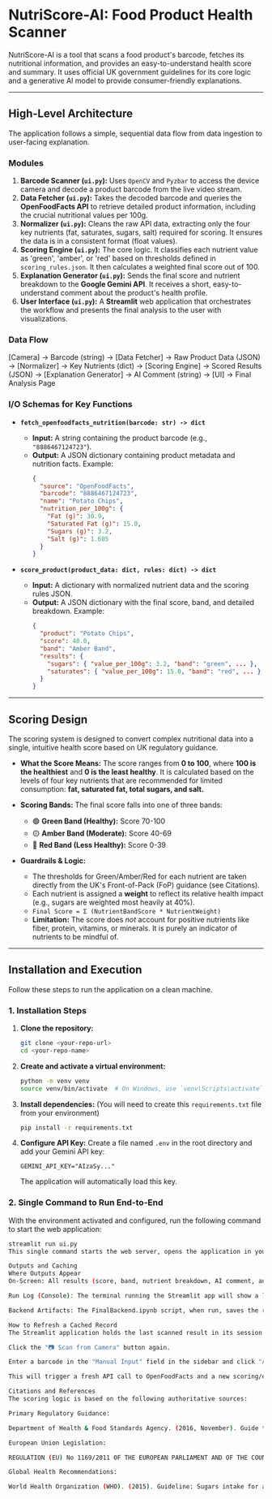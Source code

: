 # NutriScore-AI: Food Product Health Scanner

NutriScore-AI is a tool that scans a food product's barcode, fetches its nutritional information, and provides an easy-to-understand health score and summary. It uses official UK government guidelines for its core logic and a generative AI model to provide consumer-friendly explanations.

---

## High-Level Architecture

The application follows a simple, sequential data flow from data ingestion to user-facing explanation.

### Modules

1.  **Barcode Scanner (`ui.py`):** Uses `OpenCV` and `Pyzbar` to access the device camera and decode a product barcode from the live video stream.
2.  **Data Fetcher (`ui.py`):** Takes the decoded barcode and queries the **OpenFoodFacts API** to retrieve detailed product information, including the crucial nutritional values per 100g.
3.  **Normalizer (`ui.py`):** Cleans the raw API data, extracting only the four key nutrients (fat, saturates, sugars, salt) required for scoring. It ensures the data is in a consistent format (float values).
4.  **Scoring Engine (`ui.py`):** The core logic. It classifies each nutrient value as 'green', 'amber', or 'red' based on thresholds defined in `scoring_rules.json`. It then calculates a weighted final score out of 100.
5.  **Explanation Generator (`ui.py`):** Sends the final score and nutrient breakdown to the **Google Gemini API**. It receives a short, easy-to-understand comment about the product's health profile.
6.  **User Interface (`ui.py`):** A **Streamlit** web application that orchestrates the workflow and presents the final analysis to the user with visualizations.

### Data Flow

[Camera] -> Barcode (string) -> [Data Fetcher] -> Raw Product Data (JSON) -> [Normalizer] -> Key Nutrients (dict) -> [Scoring Engine] -> Scored Results (JSON) -> [Explanation Generator] -> AI Comment (string) -> [UI] -> Final Analysis Page

### I/O Schemas for Key Functions

* **`fetch_openfoodfacts_nutrition(barcode: str) -> dict`**
    * **Input:** A string containing the product barcode (e.g., `"8886467124723"`).
    * **Output:** A JSON dictionary containing product metadata and nutrition facts. Example:
        ```json
        {
          "source": "OpenFoodFacts",
          "barcode": "8886467124723",
          "name": "Potato Chips",
          "nutrition_per_100g": {
            "Fat (g)": 30.9,
            "Saturated Fat (g)": 15.0,
            "Sugars (g)": 3.2,
            "Salt (g)": 1.605
          }
        }
        ```

* **`score_product(product_data: dict, rules: dict) -> dict`**
    * **Input:** A dictionary with normalized nutrient data and the scoring rules JSON.
    * **Output:** A JSON dictionary with the final score, band, and detailed breakdown. Example:
        ```json
        {
          "product": "Potato Chips",
          "score": 40.0,
          "band": "Amber Band",
          "results": {
            "sugars": { "value_per_100g": 3.2, "band": "green", ... },
            "saturates": { "value_per_100g": 15.0, "band": "red", ... }
          }
        }
        ```

---

## Scoring Design

The scoring system is designed to convert complex nutritional data into a single, intuitive health score based on UK regulatory guidance.

* **What the Score Means:** The score ranges from **0 to 100**, where **100 is the healthiest** and **0 is the least healthy**. It is calculated based on the levels of four key nutrients that are recommended for limited consumption: **fat, saturated fat, total sugars, and salt.**

* **Scoring Bands:** The final score falls into one of three bands:
    * 🟢 **Green Band (Healthy):** Score 70-100
    * 🟡 **Amber Band (Moderate):** Score 40-69
    * 🔴 **Red Band (Less Healthy):** Score 0-39

* **Guardrails & Logic:**
    * The thresholds for Green/Amber/Red for each nutrient are taken directly from the UK's Front-of-Pack (FoP) guidance (see Citations).
    * Each nutrient is assigned a **weight** to reflect its relative health impact (e.g., sugars are weighted most heavily at 40%).
    * `Final Score = Σ (NutrientBandScore * NutrientWeight)`
    * **Limitation:** The score does *not* account for positive nutrients like fiber, protein, vitamins, or minerals. It is purely an indicator of nutrients to be mindful of.

---

## Installation and Execution

Follow these steps to run the application on a clean machine.

### 1. Installation Steps

1.  **Clone the repository:**
    ```bash
    git clone <your-repo-url>
    cd <your-repo-name>
    ```
2.  **Create and activate a virtual environment:**
    ```bash
    python -m venv venv
    source venv/bin/activate  # On Windows, use `venv\Scripts\activate`
    ```
3.  **Install dependencies:** (You will need to create this `requirements.txt` file from your environment)
    ```bash
    pip install -r requirements.txt
    ```
4.  **Configure API Key:**
    Create a file named `.env` in the root directory and add your Gemini API key:
    ```
    GEMINI_API_KEY="AIzaSy..."
    ```
    The application will automatically load this key.

### 2. Single Command to Run End-to-End

With the environment activated and configured, run the following command to start the web application:

```bash
streamlit run ui.py
This single command starts the web server, opens the application in your browser, and makes all functionality (camera scanning, analysis, etc.) available.

Outputs and Caching
Where Outputs Appear
On-Screen: All results (score, band, nutrient breakdown, AI comment, and raw data) are displayed directly on the Streamlit web interface.

Run Log (Console): The terminal running the Streamlit app will show a log of activities, including API configuration status and potential errors.

Backend Artifacts: The FinalBackend.ipynb script, when run, saves the raw fetched data for a barcode to a JSON file named {barcode}_data.json in the root directory.

How to Refresh a Cached Record
The Streamlit application holds the last scanned result in its session state. To refresh or analyze a new product:

Click the "📷 Scan from Camera" button again.

Enter a barcode in the "Manual Input" field in the sidebar and click "Analyze".

This will trigger a fresh API call to OpenFoodFacts and a new scoring/explanation cycle, overwriting the previous result on the screen.

Citations and References
The scoring logic is based on the following authoritative sources:

Primary Regulatory Guidance:

Department of Health & Food Standards Agency. (2016, November). Guide to creating a front of pack (FoP) nutrition label for pre-packed products sold through retail outlets. GOV.UK. This document provides the official thresholds for red, amber, and green nutrient classifications.

European Union Legislation:

REGULATION (EU) No 1169/2011 OF THE EUROPEAN PARLIAMENT AND OF THE COUNCIL of 25 October 2011 on the provision of food information to consumers. This regulation, cited in our primary source, establishes the legal framework for food labeling in the EU and UK, including Reference Intakes (RIs).

Global Health Recommendations:

World Health Organization (WHO). (2015). Guideline: Sugars intake for adults and children. Geneva: World Health Organization. This guideline, which recommends limiting free sugars to <10% of total energy intake, informed the high weighting given to sugars in our scoring model.
